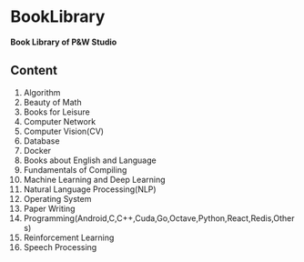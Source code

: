 # BookLibrary
**Book Library of P&amp;W Studio**     

## Content
1. Algorithm    
2. Beauty of Math
3. Books for Leisure
4. Computer Network
5. Computer Vision(CV)
6. Database
7. Docker
8. Books about English and Language
9. Fundamentals of Compiling
10. Machine Learning and Deep Learning
11. Natural Language Processing(NLP)
12. Operating System
13. Paper Writing
14. Programming(Android,C,C++,Cuda,Go,Octave,Python,React,Redis,Others)
15. Reinforcement Learning
16. Speech Processing
